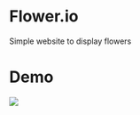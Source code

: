# Flower.io
Simple website to display flowers
# Demo
![](https://github.com/ThessaM/Flower.io/blob/main/preview-gif.gif)
